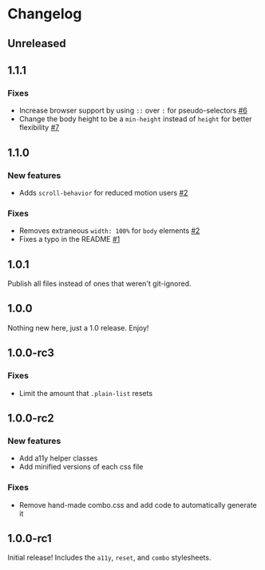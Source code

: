 # Changelog

## Unreleased

## 1.1.1

### Fixes

- Increase browser support by using `::` over `:` for pseudo-selectors [#6](https://github.com/mike-engel/a11y-css-reset/pull/6)
- Change the body height to be a `min-height` instead of `height` for better flexibility [#7](https://github.com/mike-engel/a11y-css-reset/pull/7)

## 1.1.0

### New features

- Adds `scroll-behavior` for reduced motion users [#2](https://github.com/mike-engel/a11y-css-reset/pull/2)

### Fixes

- Removes extraneous `width: 100%` for `body` elements [#2](https://github.com/mike-engel/a11y-css-reset/pull/2)
- Fixes a typo in the README [#1](https://github.com/mike-engel/a11y-css-reset/pull/1)

## 1.0.1

Publish all files instead of ones that weren't git-ignored.

## 1.0.0

Nothing new here, just a 1.0 release. Enjoy!

## 1.0.0-rc3

### Fixes

- Limit the amount that `.plain-list` resets

## 1.0.0-rc2

### New features

- Add a11y helper classes
- Add minified versions of each css file

### Fixes

- Remove hand-made combo.css and add code to automatically generate it

## 1.0.0-rc1

Initial release! Includes the `a11y`, `reset`, and `combo` stylesheets.
